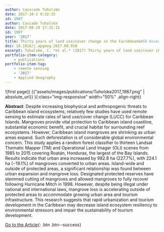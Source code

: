 ```yaml
---
author: Casscade Tuholske
date: 2017-10-2 9:32:15
id: 1987
author: Cascade Tuholske 
date: 2017-08-29 17:32:15   
id: 1987 
year: '2017'
title: Thirty years of land use/cover change in the Caribbean&#58 Assessing the relationship between urbanization and mangrove loss in Roatán, Honduras
doi: 10.1016/j.apgeog.2017.08.018
excerpt: Tuholske, C. *et al.* (2017) Thirty years of land use/cover change in the Caribbean&#68 Assessing the relationship between urbanization and mangrove loss in Roatán, Honduras. Applied Geography, doi:10.1016/j.apgeog.2017.08.018
portfolio-item-category:
	- publications
portfolio-item-tag:
	- remote sensing
	- '2017'
	- Applied Geography
---
```


![first page]( {{"assets/images/publications/Tuholske2017_1987.png" | absolute_url}} ){:class="img-responsive" width="50%" .align-right}

**Abstract**: Despite increasing biophysical and anthropogenic threats to Caribbean island ecosystems, relatively few studies have used remote sensing to estimate rates of land use/cover change (LUCC) for Caribbean Islands. Mangroves provide vital protection to Caribbean island coastline, substantial economic benefit, and crucial habitat for surrounding reef ecosystems. However, Caribbean island mangroves are shrinking as urban areas expand. Such deforestation is of considerable global environmental concern. This study applies a random forest classifier to thirteen Landsat Thematic Mapper (TM) and Operational Land Imager (OLI) scenes from 1985 to 2015 covering Roatán, Honduras, the largest of the Bay Islands. Results indicate that urban area increased by 982.8 ha (227.7%), with 224.1 ha (−19.1%) of mangroves converted to urban areas. Island-wide and outside of protected areas, a significant relationship was found between urban expansion and mangrove loss. Designated protected reserves have stemmed cutting of mangroves and allowed mangroves to fully recover following Hurricane Mitch in 1998. However, despite being illegal under national and international laws, mangrove loss is accelerating outside of protected areas to accommodate growing urban area and tourism infrastructure. This research suggests that rapid urbanization and tourism development in the Caribbean may decrease island ecosystem resiliency to environmental stressors and impair the sustainability of tourism development.

[Go to the Article](http://www.sciencedirect.com/science/article/pii/S0143622817305635){: .btn .btn--success}
 




